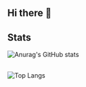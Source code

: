 ## Hi there 👋

## Stats

![Anurag's GitHub stats](https://github-readme-stats.vercel.app/api?username=ielkina)

##

![Top Langs](https://github-readme-stats.vercel.app/api/top-langs/?username=ielkina&layout=compact)

<!--
**ielkina/ielkina** is a ✨ _special_ ✨ repository because its `README.md` (this file) appears on your GitHub profile.

Here are some ideas to get you started:

- 🔭 I’m currently working on ...
- 🌱 I’m currently learning ...
- 👯 I’m looking to collaborate on ...
- 🤔 I’m looking for help with ...
- 💬 Ask me about ...
- 📫 How to reach me: ...
- 😄 Pronouns: ...
- ⚡ Fun fact: ...
-->
